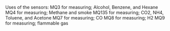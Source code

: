 Uses of the sensors:
	MQ3   for measuring; Alcohol, Benzene, and Hexane
	MQ4   for measuring; Methane and smoke
	MQ135 for measuring; CO2, NH4, Toluene, and Acetone
	MQ7   for measuring; CO
	MQ8   for measuring; H2
	MQ9   for measuring; flammable gas

